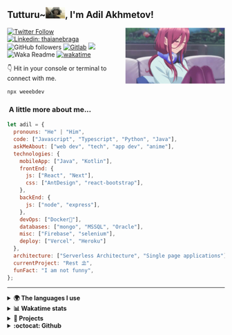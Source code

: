 <h2>Tutturu~<img src="img/tuturu.gif" width="45" alt="">, I'm Adil Akhmetov! <img src="img/miku-dance.gif" width="50" alt=""></h2>
<img align='right' src="img/miku.gif" width="230" alt="">
<a href="https://sdu.edu.kz/"><img src="img/sdu-ahegao.svg" align="right" width="100" alt=""></a>
</em></p>

[![Twitter Follow](https://img.shields.io/twitter/follow/weeebdev?label=Follow)](https://twitter.com/intent/follow?screen_name=weeebdev)
[![Linkedin: thaianebraga](https://img.shields.io/badge/-adildev-blue?style=flat-square&logo=Linkedin&logoColor=white&link=https://www.linkedin.com/in/adildev/)](https://www.linkedin.com/in/adildev/)
![GitHub followers](https://img.shields.io/github/followers/weeebdev?label=Follow&style=flat-square)
[![Gitlab](https://img.shields.io/badge/Gitlab-weeebdev-orange?style=flat-square&logo=gitlab)](https://gitlab.com/weeebdev)
![](https://visitor-badge.glitch.me/badge?page_id=weeebdev.weeebdev)
![Waka Readme](https://github.com/weeebdev/weeebdev/workflows/Waka%20Readme/badge.svg)
[![wakatime](https://wakatime.com/badge/user/1fb6390f-222e-4088-8de8-840ef1443858.svg)](https://wakatime.com/@1fb6390f-222e-4088-8de8-840ef1443858)
<!-- [![Leetcode badge](https://leetcode-badge.chyroc.cn/?name=user3449f)](https://leetcode.com/user3449f/) -->

👇 Hit in your console or terminal to connect with me.

```bash
npx weeebdev
```

### <img src="https://media.giphy.com/media/VgCDAzcKvsR6OM0uWg/giphy.gif" width="50" alt=""> A little more about me...

```javascript
let adil = {
  pronouns: "He" | "Him",
  code: ["Javascript", "Typescript", "Python", "Java"],
  askMeAbout: ["web dev", "tech", "app dev", "anime"],
  technologies: {
    mobileApp: ["Java", "Kotlin"],
    frontEnd: {
      js: ["React", "Next"],
      css: ["AntDesign", "react-bootstrap"],
    },
    backEnd: {
      js: ["node", "express"],
    },
    devOps: ["Docker🐳"],
    databases: ["mongo", "MSSQL", "Oracle"],
    misc: ["Firebase", "selenium"],
    deploy: ["Vercel", "Heroku"]
  },
  architecture: ["Serverless Architecture", "Single page applications"],
  currentProject: "Rest ⛱",
  funFact: "I am not funny",
};
```

---

<details>
  <summary><b>🌍 The languages I use</b></summary>
  <hr>
  
  
| ⏰ Past month | ⌛️ Past Year |
|---|---|
| <a href="https://wakatime.com/@adildev"><img src="https://wakatime.com/share/@adilDev/4ebe423a-b427-4031-b073-d221b9528df7.svg" height="300px"></a> | <a href="https://wakatime.com/@adildev"><img src="https://wakatime.com/share/@adilDev/1b4a30f1-9a7f-47fe-b8d2-0fc90f37fcd3.svg" height="300px"></a> |
</details>

<details>
<summary><b>📊 Wakatime stats</b><br></summary>
<div>
<hr/>

<!--START_SECTION:waka-->
![Code Time](http://img.shields.io/badge/Code%20Time-5%2C439%20hrs%2031%20mins-blue)

![Profile Views](http://img.shields.io/badge/Profile%20Views-1-blue)

![Lines of code](https://img.shields.io/badge/From%20Hello%20World%20I%27ve%20Written-10.3%20million%20lines%20of%20code-blue)

**🐱 My GitHub Data** 

> 📦 1.0 MB Used in GitHub's Storage 
 > 
> 🏆 176 Contributions in the Year 2025
 > 
> 💼 Opted to Hire
 > 
> 📜 65 Public Repositories 
 > 
> 🔑 19 Private Repositories 
 > 
**I'm an Early 🐤** 

```text
🌞 Morning                438 commits         █░░░░░░░░░░░░░░░░░░░░░░░░   04.90 % 
🌆 Daytime                4113 commits        ████████████░░░░░░░░░░░░░   46.04 % 
🌃 Evening                3512 commits        ██████████░░░░░░░░░░░░░░░   39.31 % 
🌙 Night                  870 commits         ██░░░░░░░░░░░░░░░░░░░░░░░   09.74 % 
```
📅 **I'm Most Productive on Tuesday** 

```text
Monday                   1075 commits        ███░░░░░░░░░░░░░░░░░░░░░░   12.03 % 
Tuesday                  2226 commits        ██████░░░░░░░░░░░░░░░░░░░   24.92 % 
Wednesday                1075 commits        ███░░░░░░░░░░░░░░░░░░░░░░   12.03 % 
Thursday                 1208 commits        ███░░░░░░░░░░░░░░░░░░░░░░   13.52 % 
Friday                   538 commits         ██░░░░░░░░░░░░░░░░░░░░░░░   06.02 % 
Saturday                 1017 commits        ███░░░░░░░░░░░░░░░░░░░░░░   11.38 % 
Sunday                   1794 commits        █████░░░░░░░░░░░░░░░░░░░░   20.08 % 
```


📊 **This Week I Spent My Time On** 

```text
🕑︎ Time Zone: Asia/Almaty

💬 Programming Languages: 
Other                    16 hrs 56 mins      ██████████████████████░░░   87.96 % 
HTTP Request             29 mins             █░░░░░░░░░░░░░░░░░░░░░░░░   02.59 % 
Docker                   27 mins             █░░░░░░░░░░░░░░░░░░░░░░░░   02.39 % 
Markdown                 24 mins             █░░░░░░░░░░░░░░░░░░░░░░░░   02.15 % 
TypeScript               20 mins             ░░░░░░░░░░░░░░░░░░░░░░░░░   01.81 % 

🔥 Editors: 
Chrome                   15 hrs 48 mins      █████████████████████░░░░   82.15 % 
fish                     2 hrs 17 mins       ███░░░░░░░░░░░░░░░░░░░░░░   11.87 % 
VS Code                  28 mins             █░░░░░░░░░░░░░░░░░░░░░░░░   02.46 % 
Neovim                   21 mins             ░░░░░░░░░░░░░░░░░░░░░░░░░   01.85 % 
Postman                  19 mins             ░░░░░░░░░░░░░░░░░░░░░░░░░   01.68 % 

🐱‍💻 Projects: 
ecc                      6 hrs 41 mins       █████████░░░░░░░░░░░░░░░░   34.74 % 
Terminal                 5 hrs 15 mins       ███████░░░░░░░░░░░░░░░░░░   27.30 % 
ghostty                  1 hr 36 mins        ██░░░░░░░░░░░░░░░░░░░░░░░   08.36 % 
SketchyBar               1 hr 28 mins        ██░░░░░░░░░░░░░░░░░░░░░░░   07.69 % 
procontests              49 mins             █░░░░░░░░░░░░░░░░░░░░░░░░   04.31 % 

💻 Operating System: 
Mac                      19 hrs 15 mins      █████████████████████████   100.00 % 
```

**I Mostly Code in TypeScript** 

```text
TypeScript               19 repos            ████░░░░░░░░░░░░░░░░░░░░░   17.12 % 
JavaScript               14 repos            ███░░░░░░░░░░░░░░░░░░░░░░   12.61 % 
Python                   8 repos             ██░░░░░░░░░░░░░░░░░░░░░░░   07.21 % 
Typst                    2 repos             ░░░░░░░░░░░░░░░░░░░░░░░░░   01.80 % 
C++                      1 repo              ░░░░░░░░░░░░░░░░░░░░░░░░░   00.90 % 
```



**Timeline**

![Lines of Code chart](https://raw.githubusercontent.com/weeebdev/weeebdev/master/assets/bar_graph.png)


 Last Updated on 17/02/2025 01:50:56 UTC
<!--END_SECTION:waka-->
</div>
</details>

<details>
<summary><b>🧾 Projects</b></summary>
<hr>

|Project|Status|
|---|---|
|[![ReadMe Card](https://github-readme-stats.vercel.app/api/pin/?username=weeebdev&repo=waifu.pics&theme=dracula)](https://github.com/weeebdev/waifu.pics)|[![time tracker](https://wakatime.com/badge/github/weeebdev/waifu.pics.svg)](https://wakatime.com/badge/github/weeebdev/waifu.pics)|
|[![ReadMe Card](https://github-readme-stats.vercel.app/api/pin/?username=mentor-ship&repo=mentorship&theme=dracula)](https://github.com/Mentor-ship/Mentorship)|[![time tracker](https://wakatime.com/badge/github/Mentor-ship/Mentorship.svg)](https://wakatime.com/badge/github/Mentor-ship/Mentorship)|
|[![ReadMe Card](https://github-readme-stats.vercel.app/api/pin/?username=masters-and-Abu&repo=tolqyn&theme=dracula)](https://github.com/Masters-and-Abu/Tolqyn)|[![time tracker](https://wakatime.com/badge/github/Masters-and-Abu/Tolqyn.svg)](https://wakatime.com/badge/github/Masters-and-Abu/Tolqyn)|
|[![ReadMe Card](https://github-readme-stats.vercel.app/api/pin/?username=dracula&repo=unigram&theme=dracula)](https://github.com/dracula/unigram)||

</details>

<details>
  <summary><b>:octocat: Github</b></summary>
  <hr>
  <a href="https://sourcekarma.vercel.app/weeebdev"><img src="https://sourcekarma-og.vercel.app/api/weeebdev/github" alt="" align="left"/></a>
  <img src="https://github-readme-stats.vercel.app/api?username=weeebdev&show_icons=true&theme=dracula&hide_title=true&hide_rank=true&count_private=true" align="right"/>
</details>
<div align="center">
  <kbd>
    <img src="https://waifu.now.sh/sfw/hug" alt="">
  </kbd>
</div>
